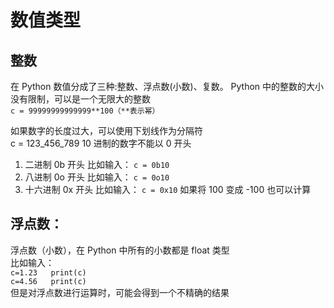 # 数值类型
## 整数
在 Python 数值分成了三种:整数、浮点数(小数)、复数。
Python 中的整数的大小没有限制，可以是一个无限大的整数  
`c = 99999999999999**100（**表示幂）`  

如果数字的长度过大，可以使用下划线作为分隔符  
c = 123_456_789
10 进制的数字不能以 0 开头

1. 二进制 0b 开头
比如输入：
`c = 0b10`
2. 八进制 0o 开头
比如输入：
`c = 0o10`
3. 十六进制  0x 开头
比如输入：
`c = 0x10`
如果将 100 变成 -100 也可以计算


## 浮点数：

浮点数（小数），在 Python 中所有的小数都是 float 类型  
比如输入：  
`c=1.23   print(c)`  
`c=4.56   print(c)`  
但是对浮点数进行运算时，可能会得到一个不精确的结果